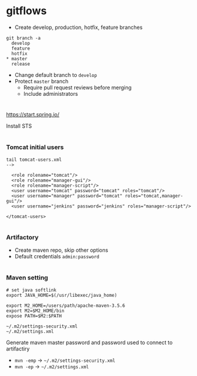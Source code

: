 # gitflows

- Create develop, production, hotfix, feature branches 
```
git branch -a
  develop
  feature
  hotfix
* master
  release
```

- Change default branch to `develop`
- Protect `master` branch 
  - Require pull request reviews before merging
  - Include administrators

#
https://start.spring.io/

Install STS

#
### Tomcat initial users

```
tail tomcat-users.xml 
-->

  <role rolename="tomcat"/>
  <role rolename="manager-gui"/>
  <role rolename="manager-script"/>
  <user username="tomcat" password="tomcat" roles="tomcat"/>
  <user username="manager" password="tomcat" roles="tomcat,manager-gui"/>
  <user username="jenkins" password="jenkins" roles="manager-script"/>

</tomcat-users>
```

# 
### Artifactory
- Create maven repo, skip other options
- Default credentials `admin:password`

#
### Maven setting

```
# set java softlink
export JAVA_HOME=$(/usr/libexec/java_home)

export M2_HOME=/users/path/apache-maven-3.5.6
export M2=$M2_HOME/bin
expose PATH=$M2:$PATH
```

```
~/.m2/settings-security.xml
~/.m2/settings.xml
```

Generate maven master password and password used to connect to artifactiry

- `mvn -emp` -> `~/.m2/settings-security.xml`
- `mvn -ep` -> `~/.m2/settings.xml`



